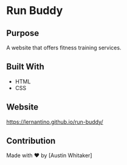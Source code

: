 # Run Buddy

 ## Purpose
 A website that offers fitness training services.

 ## Built With
 * HTML
 * CSS

 ## Website
 https://lernantino.github.io/run-buddy/

 ## Contribution
 Made with ❤️ by [Austin Whitaker]
